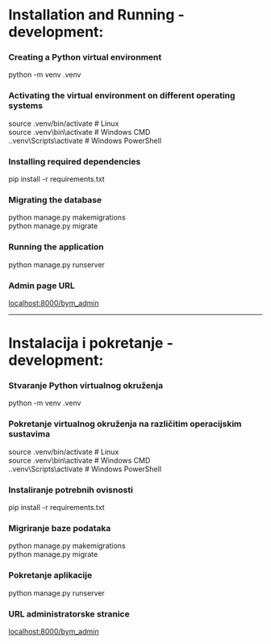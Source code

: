 # Installation and Running - development:
### Creating a Python virtual environment
python -m venv .venv

### Activating the virtual environment on different operating systems
source .venv/bin/activate # Linux  
source .venv\bin\activate # Windows CMD  
.\.venv\Scripts\activate # Windows PowerShell  

### Installing required dependencies
pip install -r requirements.txt  

### Migrating the database
python manage.py makemigrations  
python manage.py migrate  

### Running the application
python manage.py runserver  

### Admin page URL
[localhost:8000/bym_admin](localhost:8000/bym_admin)

-------------------------------------------------------------------

# Instalacija i pokretanje - development:
### Stvaranje Python virtualnog okruženja
python -m venv .venv

### Pokretanje virtualnog okruženja na različitim operacijskim sustavima
source .venv/bin/activate # Linux  
source .venv\bin\activate # Windows CMD  
.\.venv\Scripts\activate # Windows PowerShell  

### Instaliranje potrebnih ovisnosti
pip install -r requirements.txt  

### Migriranje baze podataka
python manage.py makemigrations  
python manage.py migrate  

### Pokretanje aplikacije
python manage.py runserver  

### URL administratorske stranice
[localhost:8000/bym_admin](localhost:8000/bym_admin)
